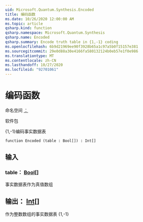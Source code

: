 ```yaml
---
uid: Microsoft.Quantum.Synthesis.Encoded
title: 编码函数
ms.date: 10/26/2020 12:00:00 AM
ms.topic: article
qsharp.kind: function
qsharp.namespace: Microsoft.Quantum.Synthesis
qsharp.name: Encoded
qsharp.summary: Encode truth table in {1,-1} coding
ms.openlocfilehash: 6b9d21969ee90f3928b65a1c97a5b0f15157e381
ms.sourcegitcommit: 29e0d88a30e4166fa580132124b0eb57e1f0e986
ms.translationtype: MT
ms.contentlocale: zh-CN
ms.lasthandoff: 10/27/2020
ms.locfileid: "92701061"
---
```

# <a name="encoded-function"></a>编码函数

命名空间 [：](xref:Microsoft.Quantum.Synthesis)

软件包 [](https://nuget.org/packages/)


{1,-1}编码事实数据表

```qsharp
function Encoded (table : Bool[]) : Int[]
```


## <a name="input"></a>输入

### <a name="table--bool"></a>table： [Bool](xref:microsoft.quantum.lang-ref.bool)[]

事实数据表作为真值数组



## <a name="output--int"></a>输出： [Int](xref:microsoft.quantum.lang-ref.int)[]

作为整数数组的事实数据表 {1,-1}